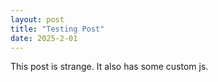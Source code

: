 ```yaml
---
layout: post
title: "Testing Post"
date: 2025-2-01
---
```


This post is strange. It also has some custom js.
